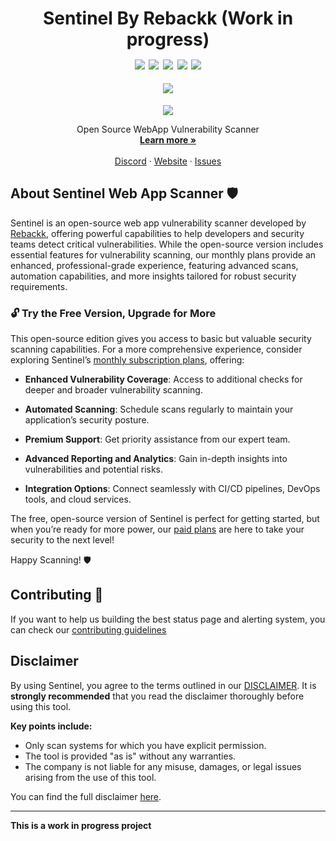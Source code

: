 <p align="center" style="margin-top: 10px">
  <h1 align="center">
    Sentinel By Rebackk (Work in progress)
    <br />
    <img src="https://img.shields.io/github/actions/workflow/status/RebackkHQ/webapp-scanner/.github%2Fworkflows%2Fwebapp-scanner.yml" style="padding-top: 15px;" />
    <img src="https://img.shields.io/github/contributors/RebackkHQ/webapp-scanner" style="padding-top: 15px;" />
    <img src="https://img.shields.io/github/issues-raw/RebackkHQ/webapp-scanner" style="padding-top: 15px;" />
    <img src="https://img.shields.io/github/v/release/RebackkHQ/webapp-scanner?include_prereleases" style="padding-top: 15px;" />
    <img src="https://img.shields.io/npm/dw/sentinel-scanner" style="padding-top: 15px;" />
    <div>
      <img src="https://img.shields.io/github/stars/RebackkHQ/webapp-scanner" style="padding-top: 15px;" />
    </div>
  </h3>
  <p align="center">
    <a href="https://www.sentinel.rebackk.xyz">
        <img src='https://raw.githubusercontent.com/RebackkHQ/webapp-scanner/main/.github/assets/header.png'>
    </a>
  </a>
  </p>

  <p align="center">
    Open Source WebApp Vulnerability Scanner
    <br />
    <a href="https://www.sentinel.rebackk.xyz"><strong>Learn more »</strong></a>
    <br />
    <br />
    <a href="https://discord.gg/dCkyNUFm">Discord</a>
    ·
    <a href="https://www.sentinel.rebackk.xyz?ref=SentinelGithub">Website</a>
    ·
    <a href="https://github.com/RebackkHQ/webapp-scanner/issues">Issues</a>
  </p>
</p>

## About Sentinel Web App Scanner 🛡️

Sentinel is an open-source web app vulnerability scanner developed by [Rebackk](https://rebackk.xyz), offering powerful capabilities to help developers and security teams detect critical vulnerabilities. While the open-source version includes essential features for vulnerability scanning, our monthly plans provide an enhanced, professional-grade experience, featuring advanced scans, automation capabilities, and more insights tailored for robust security requirements.

### 🔓 Try the Free Version, Upgrade for More

This open-source edition gives you access to basic but valuable security scanning capabilities. For a more comprehensive experience, consider exploring Sentinel’s [monthly subscription plans](https://sentinel.rebackk.xyz), offering:

- **Enhanced Vulnerability Coverage**: Access to additional checks for deeper and broader vulnerability scanning.

- **Automated Scanning**: Schedule scans regularly to maintain your application’s security posture.

- **Premium Support**: Get priority assistance from our expert team.

- **Advanced Reporting and Analytics**: Gain in-depth insights into vulnerabilities and potential risks.

- **Integration Options**: Connect seamlessly with CI/CD pipelines, DevOps tools, and cloud services.

The free, open-source version of Sentinel is perfect for getting started, but when you’re ready for more power, our [paid plans](https://sentinel.rebackk.xyz) are here to take your security to the next level!

Happy Scanning! 🛡️

## Contributing 🤝
If you want to help us building the best status page and alerting system, you can check our [contributing guidelines](./CODE_OF_CONDUCT.md)

## Disclaimer

By using Sentinel, you agree to the terms outlined in our [DISCLAIMER](./DISCLAIMER.md). It is **strongly recommended** that you read the disclaimer thoroughly before using this tool. 

**Key points include:**

- Only scan systems for which you have explicit permission.
- The tool is provided "as is" without any warranties.
- The company is not liable for any misuse, damages, or legal issues arising from the use of this tool.

You can find the full disclaimer [here](./DISCLAIMER.md).

---

**This is a work in progress project**